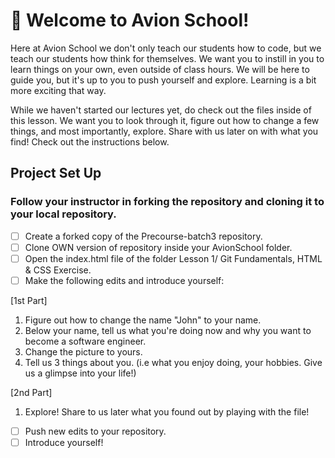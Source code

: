 # 🚀 Welcome to Avion School!

Here at Avion School we don't only teach our students how to code, but we teach our students how think for themselves. We want you to instill in you to learn things on your own, even outside of class hours. We will be here to guide you, but it's up to you to push yourself and explore. Learning is a bit more exciting that way.

While we haven't started our lectures yet, do check out the files inside of this lesson. We want you to look through it, figure out how to change a few things, and most importantly, explore. Share with us later on with what you find! Check out the instructions below.

## Project Set Up

### Follow your instructor in forking the repository and cloning it to your local repository.

- [ ] Create a forked copy of the Precourse-batch3 repository.
- [ ] Clone OWN version of repository inside your AvionSchool folder.
- [ ] Open the index.html file of the folder Lesson 1/ Git Fundamentals, HTML & CSS Exercise.
- [ ] Make the following edits and introduce yourself:

[1st Part]
1. Figure out how to change the name "John" to your name.
2. Below your name, tell us what you're doing now and why you want to become a software engineer. 
3. Change the picture to yours.
4. Tell us 3 things about you. (i.e what you enjoy doing, your hobbies. Give us a glimpse into your life!)

[2nd Part]
1. Explore! Share to us later what you found out by playing with the file!

- [ ] Push new edits to your repository.
- [ ] Introduce yourself!
